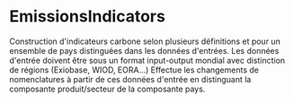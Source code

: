 # EmissionsIndicators

Construction d'indicateurs carbone selon plusieurs définitions et pour un ensemble de pays distinguées dans les données d'entrées. 
Les données d'entrée doivent être sous un format input-output mondial avec distinction de régions (Exiobase, WIOD, EORA...)
Effectue les changements de nomenclatures à partir de ces données d'entrée en distinguant la composante produit/secteur de la composante pays. 

